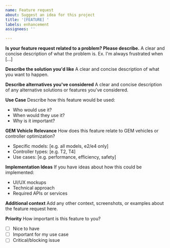 ```yaml
---
name: Feature request
about: Suggest an idea for this project
title: '[FEATURE] '
labels: enhancement
assignees: ''

---
```


**Is your feature request related to a problem? Please describe.**
A clear and concise description of what the problem is. Ex. I'm always frustrated when [...]

**Describe the solution you'd like**
A clear and concise description of what you want to happen.

**Describe alternatives you've considered**
A clear and concise description of any alternative solutions or features you've considered.

**Use Case**
Describe how this feature would be used:
- Who would use it?
- When would they use it?
- Why is it important?

**GEM Vehicle Relevance**
How does this feature relate to GEM vehicles or controller optimization?
- Specific models: [e.g. all models, e2/e4 only]
- Controller types: [e.g. T2, T4]
- Use cases: [e.g. performance, efficiency, safety]

**Implementation Ideas**
If you have ideas about how this could be implemented:
- UI/UX mockups
- Technical approach
- Required APIs or services

**Additional context**
Add any other context, screenshots, or examples about the feature request here.

**Priority**
How important is this feature to you?
- [ ] Nice to have
- [ ] Important for my use case
- [ ] Critical/blocking issue
